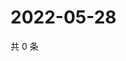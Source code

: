 # 2022-05-28

共 0 条

<!-- BEGIN WEIBO -->
<!-- 最后更新时间 Sat May 28 2022 09:18:01 GMT+0800 (China Standard Time) -->

<!-- END WEIBO -->
